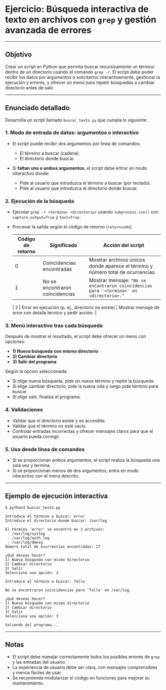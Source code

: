 # Ejercicio: Búsqueda interactiva de texto en archivos con `grep` y gestión avanzada de errores

---

## Objetivo

Crear un script en Python que permita buscar recursivamente un término dentro de un directorio usando el comando `grep -r`. El script debe poder recibir los datos por argumentos o solicitarlos interactivamente, gestionar la ejecución y errores, y ofrecer un menú para repetir búsquedas o cambiar directorio antes de salir.

---

## Enunciado detallado

Desarrolla un script llamado `buscar_texto.py` que cumpla lo siguiente:

### 1. Modo de entrada de datos: argumentos o interactivo

* El script puede recibir dos argumentos por línea de comandos:

  * El término a buscar (cadena).
  * El directorio donde buscar.

* Si **faltan uno o ambos argumentos**, el script debe entrar en modo interactivo donde:

  * Pide al usuario que introduzca el término a buscar (por teclado).
  * Pide al usuario que introduzca el directorio donde buscar.

### 2. Ejecución de la búsqueda

* Ejecutar `grep -r <termino> <directorio>` usando `subprocess.run()` con `capture_output=True` y `text=True`.
* Procesar la salida según el código de retorno (`returncode`):

  | Código de retorno                                                     | Significado                                       | Acción del script                                                               |
  | --------------------------------------------------------------------- | ------------------------------------------------- | ------------------------------------------------------------------------------- |
  | 0                                                                     | Coincidencias encontradas                         | Mostrar archivos únicos donde aparece el término y número total de ocurrencias. |
  | 1                                                                     | No se encontraron coincidencias                   | Mostrar mensaje:  `"No se encontraron coincidencias para '<termino>' en <directorio>."`|

  | 2                                                                     | Error en ejecución (p. ej., directorio no existe) | Mostrar mensaje de error con detalle técnico y pedir acción.  |

### 3. Menú interactivo tras cada búsqueda

Después de mostrar el resultado, el script debe ofrecer un menú con opciones:

* **1) Nueva búsqueda con mismo directorio**
* **2) Cambiar directorio**
* **3) Salir del programa**

Según la opción seleccionada:

* Si elige nueva búsqueda, pide un nuevo término y repite la búsqueda.
* Si elige cambiar directorio, pide la nueva ruta y luego pide término para buscar.
* Si elige salir, finaliza el programa.

### 4. Validaciones

* Validar que el directorio existe y es accesible.
* Validar que el término no esté vacío.
* Controlar entradas incorrectas y ofrecer mensajes claros para que el usuario pueda corregir.

### 5. Uso desde línea de comandos

* Si se proporcionan ambos argumentos, el script realiza la búsqueda una sola vez y termina.
* Si se proporcionan menos de dos argumentos, entra en modo interactivo con el menú descrito.

---

## Ejemplo de ejecución interactiva

```plaintext
$ python3 buscar_texto.py

Introduce el término a buscar: error
Introduce el directorio donde buscar: /var/log

El término 'error' se encontró en 3 archivos:
 - /var/log/syslog
 - /var/log/auth.log
 - /var/log/dmesg
Número total de ocurrencias encontradas: 17

¿Qué deseas hacer?
1) Nueva búsqueda con mismo directorio
2) Cambiar directorio
3) Salir
Selecciona una opción: 1

Introduce el término a buscar: fallo

No se encontraron coincidencias para 'fallo' en /var/log.

¿Qué deseas hacer?
1) Nueva búsqueda con mismo directorio
2) Cambiar directorio
3) Salir
Selecciona una opción: 3

Saliendo del programa...
```

---

## Notas

* El script debe manejar correctamente todos los posibles errores de `grep` y las entradas del usuario.
* La experiencia de usuario debe ser clara, con mensajes comprensibles y menús fáciles de usar.
* Se recomienda modularizar el código en funciones para mejorar su mantenimiento.

